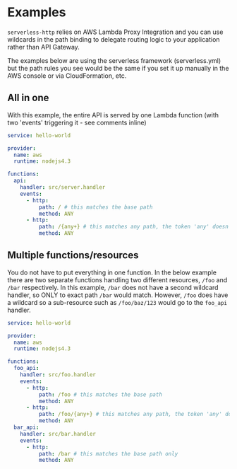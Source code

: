 # Examples

`serverless-http` relies on AWS Lambda Proxy Integration and you can use wildcards in the path binding to delegate routing logic to your application rather than API Gateway.

The examples below are using the serverless framework (serverless.yml) but the path rules you see would be the same if you set it up manually in the AWS console or via CloudFormation, etc.

## All in one

With this example, the entire API is served by one Lambda function (with two 'events' triggering it - see comments inline)

```yml
service: hello-world

provider:
  name: aws
  runtime: nodejs4.3

functions:
  api:
    handler: src/server.handler
    events:
      - http:
          path: / # this matches the base path
          method: ANY
      - http:
          path: /{any+} # this matches any path, the token 'any' doesn't mean anything special
          method: ANY
```

## Multiple functions/resources

You do not have to put everything in one function. In the below example there are two separate functions handling two different resources, `/foo` and `/bar` respectively. In this example, `/bar` does not have a second wildcard handler, so ONLY to exact path `/bar` would match. However, `/foo` does have a wildcard so a sub-resource such as `/foo/baz/123` would go to the `foo_api` handler.

```yml
service: hello-world

provider:
  name: aws
  runtime: nodejs4.3

functions:
  foo_api:
    handler: src/foo.handler
    events:
      - http:
          path: /foo # this matches the base path
          method: ANY
      - http:
          path: /foo/{any+} # this matches any path, the token 'any' doesn't mean anything special
          method: ANY
  bar_api:
    handler: src/bar.handler
    events:
      - http:
          path: /bar # this matches the base path only
          method: ANY
```
